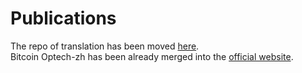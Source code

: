# Publications
The repo of translation has been moved [here](https://github.com/PrimitivesLane/bitcoinops.github.io).   
Bitcoin Optech-zh has been already merged into the [official website](https://bitcoinops.org/).
